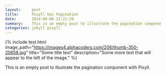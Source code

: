 ```yaml
---
layout:     post
title:      Pixyll has Pagination
date:       2014-06-08 11:21:29
summary:    This is an empty post to illustrate the pagination component with Pixyll.
categories: jekyll pixyll
---
```


{% include test.html image_path="https://images4.alphacoders.com/206/thumb-350-20658.jpg" title="Some title text" description="Some more text that will appear to the left of the image." %}




This is an empty post to illustrate the pagination component with Pixyll.

